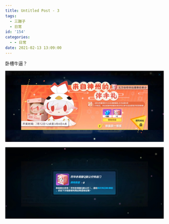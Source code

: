 ```yaml
---
title: Untitled Post - 3
tags:
  - 三蹦子
  - 日常
id: '154'
categories:
  - - 日常
date: 2021-02-13 13:09:00
---
```


卧槽牛逼？

![](/wp-content/uploads/2021/03/1615014979810.jpeg)

![](/wp-content/uploads/2021/03/1615014982963.jpeg)